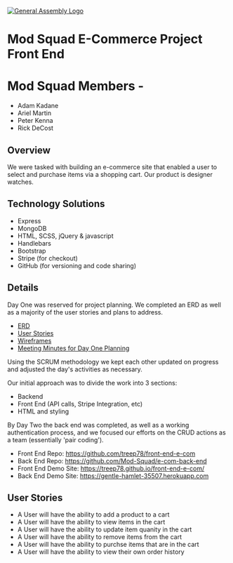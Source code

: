 [![General Assembly Logo](https://camo.githubusercontent.com/1a91b05b8f4d44b5bbfb83abac2b0996d8e26c92/687474703a2f2f692e696d6775722e636f6d2f6b6538555354712e706e67)](https://generalassemb.ly/education/web-development-immersive)

# Mod Squad E-Commerce Project Front End

# Mod Squad Members -
- Adam Kadane
- Ariel Martin
- Peter Kenna
- Rick DeCost

## Overview
We were tasked with building an e-commerce site that enabled a user to select
and purchase items via a shopping cart.  Our product is designer watches.

## Technology Solutions
- Express
- MongoDB
- HTML, SCSS, jQuery & javascript
- Handlebars
- Bootstrap
- Stripe (for checkout)
- GitHub (for versioning and code sharing)

## Details
Day One was reserved for project planning.  We completed an ERD as well as a
majority of the user stories and plans to address.

- [ERD](http://evolutiontalk.com/images/modsquad/erd.jpg)
- [User Stories](http://evolutiontalk.com/images/modsquad/us/)
- [Wireframes](http://evolutiontalk.com/images/modsquad/wireframes.jpg)
- [Meeting Minutes for Day One Planning](http://evolutiontalk.com/images/modsquad/20161215.png)

Using the SCRUM methodology we kept each other updated on progress and adjusted
the day's activities as necessary.

Our initial approach was to divide the work into 3 sections:
- Backend
- Front End (API calls, Stripe Integration, etc)
- HTML and styling

By Day Two the back end was completed, as well as a working authentication process,
and we focused our efforts on the CRUD actions as a team
(essentially 'pair coding').

- Front End Repo: https://github.com/treep78/front-end-e-com
- Back End Repo: https://github.com/Mod-Squad/e-com-back-end
- Front End Demo Site: https://treep78.github.io/front-end-e-com/
- Back End Demo Site: https://gentle-hamlet-35507.herokuapp.com

## User Stories
- A User will have the ability to add a product to a cart
- A User will have the ability to view items in the cart
- A User will have the ability to update item quanity in the cart
- A User will have the ability to remove items from the cart
- A User will have the ability to purchse items that are in the cart
- A User will have the ability to view their own order history
